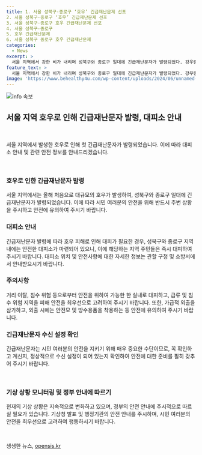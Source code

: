 ```yaml
---
title: 1. 서울 성북구·종로구 ‘호우’ 긴급재난문제 선포
2. 서울 성북구·종로구 ‘호우’ 긴급재난문제 선포
3. 서울 성북구·종로구 호우 긴급재난문제 선포
4. 서울 성북구·종로구
5. 호우 긴급재난문제
6. 서울 성북구 종로구 호우 긴급재난문제
categories:
  - News
excerpt: >
  서울 지역에서 강한 비가 내리며 성북구와 종로구 일대에 긴급재난문자가 발령되었다. 강우량이 예년보다 많아 구멍이 뚫린 듯한 하늘이 형성되었으며 시민들은 대비에 유의해야 한다.
feature_text: >
  서울 지역에서 강한 비가 내리며 성북구와 종로구 일대에 긴급재난문자가 발령되었다. 강우량이 예년보다 많아 구멍이 뚫린 듯한 하늘이 형성되었으며 시민들은 대비에 유의해야 한다.
image: 'https://www.behealthy4u.com/wp-content/uploads/2024/06/unnamed-file.png'
---
```


<p><img src="https://www.behealthy4u.com/wp-content/uploads/2024/06/unnamed-file.png" alt="info 속보" /></p>

<h2 data-ke-size="size26">서울 지역 호우로 인해 긴급재난문자 발령, 대피소 안내</h2>

<p data-ke-size="size16">&nbsp;</p>

<p>서울 지역에서 발생한 호우로 인해 첫 긴급재난문자가 발령되었습니다. 이에 따라 대피소 안내 및 관련 안전 정보를 안내드리겠습니다.</p>

<p data-ke-size="size16">&nbsp;</p>

<h3>호우로 인한 긴급재난문자 발령</h3>

<p data-ke-size="size16">서울 지역에서는 올해 처음으로 대규모의 호우가 발생하여, 성북구와 종로구 일대에 긴급재난문자가 발령되었습니다. 이에 따라 시민 여러분의 안전을 위해 반드시 주변 상황을 주시하고 안전에 유의하여 주시기 바랍니다.</p>

<h3>대피소 안내</h3>

<p data-ke-size="size16">긴급재난문자 발령에 따라 호우 피해로 인해 대피가 필요한 경우, 성북구와 종로구 지역 내에는 안전한 대피소가 마련되어 있으니, 이에 해당하는 지역 주민들은 즉시 대피하여 주시기 바랍니다. 대피소 위치 및 안전사항에 대한 자세한 정보는 관할 구청 및 소방서에서 안내받으시기 바랍니다.</p>

<h3>주의사항</h3>

<p data-ke-size="size16">거리 이탈, 침수 위험 등으로부터 안전을 위하여 가능한 한 실내로 대피하고, 급류 및 침수 위험 지역을 피해 안전을 최우선으로 고려하여 주시기 바랍니다. 또한, 가급적 외출을 삼가하고, 외출 시에는 안전모 및 방수용품을 착용하는 등 안전에 유의하여 주시기 바랍니다.</p>

<h3>긴급재난문자 수신 설정 확인</h3>

<p data-ke-size="size16">긴급재난문자는 시민 여러분의 안전을 지키기 위해 매우 중요한 수단이므로, 꼭 확인하고 계신지, 정상적으로 수신 설정이 되어 있는지 확인하여 안전에 대한 준비를 필히 갖추어 주시기 바랍니다.</p>

<p data-ke-size="size16">&nbsp;</p>

<h3>기상 상황 모니터링 및 정부 안내에 따르기</h3>

<p data-ke-size="size16">현재의 기상 상황은 지속적으로 변화하고 있으며, 정부의 안전 안내에 주시적으로 따르실 필요가 있습니다. 기상청 발표 및 행정기관의 안전 안내를 주시하며, 시민 여러분의 안전을 최우선으로 고려하여 행동하시기 바랍니다.</p>

<p data-ke-size="size16">&nbsp;</p>
생생한 뉴스, <a href="https://opensis.kr" rel="dofollow">opensis.kr</a>


